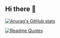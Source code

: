 ## Hi there 👋
[![Anurag's GitHub stats](https://github-readme-stats.vercel.app/api?username=sanchezflorencia)](https://github.com/sanchezflorencia/github-readme-stats)

[![Readme Quotes](https://quotes-github-readme.vercel.app/api?type=horizontal&theme=dark&quote=%22Convi%C3%A9rtete%20en%20el%20cambio%20que%20deseas%20ver%20en%20el%20mundo.%22&author=Yo)](https://github.com/piyushsuthar/github-readme-quotes)
<!--
**sanchezflorencia/sanchezflorencia** is a ✨ _special_ ✨ repository because its `README.md` (this file) appears on your GitHub profile.

Here are some ideas to get you started:

- 🔭 I’m currently working on ...
- 🌱 I’m currently learning ...
- 👯 I’m looking to collaborate on ...
- 🤔 I’m looking for help with ...
- 💬 Ask me about ...
- 📫 How to reach me: ...
- 😄 Pronouns: ...
- ⚡ Fun fact: ...
-->
